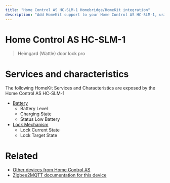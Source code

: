 ```yaml
---
title: "Home Control AS HC-SLM-1 Homebridge/HomeKit integration"
description: "Add HomeKit support to your Home Control AS HC-SLM-1, using Homebridge, Zigbee2MQTT and homebridge-z2m."
---
```

<!---
This file has been GENERATED using src/docgen/docgen.ts
DO NOT EDIT THIS FILE MANUALLY!
-->
# Home Control AS HC-SLM-1
> Heimgard (Wattle) door lock pro


# Services and characteristics
The following HomeKit Services and Characteristics are exposed by
the Home Control AS HC-SLM-1

* [Battery](../../battery.md)
  * Battery Level
  * Charging State
  * Status Low Battery
* [Lock Mechanism](../../lock.md)
  * Lock Current State
  * Lock Target State


# Related
* [Other devices from Home Control AS](../index.md#home_control_as)
* [Zigbee2MQTT documentation for this device](https://www.zigbee2mqtt.io/devices/HC-SLM-1.html)